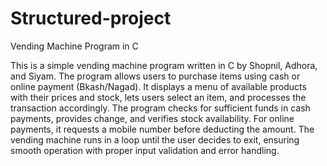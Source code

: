 # Structured-project
Vending Machine Program in C

This is a simple vending machine program written in C by Shopnil, Adhora, and Siyam. The program allows users to purchase items using cash or online payment (Bkash/Nagad). It displays a menu of available products with their prices and stock, lets users select an item, and processes the transaction accordingly. The program checks for sufficient funds in cash payments, provides change, and verifies stock availability. For online payments, it requests a mobile number before deducting the amount. The vending machine runs in a loop until the user decides to exit, ensuring smooth operation with proper input validation and error handling.
